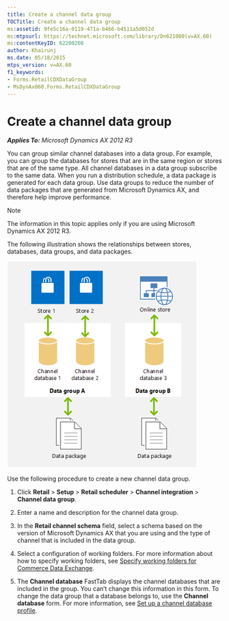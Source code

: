 ```yaml
---
title: Create a channel data group
TOCTitle: Create a channel data group
ms:assetid: 9fe5c16a-0119-471a-b466-b4511a5d052d
ms:mtpsurl: https://technet.microsoft.com/library/Dn621060(v=AX.60)
ms:contentKeyID: 62200208
author: Khairunj
ms.date: 05/18/2015
mtps_version: v=AX.60
f1_keywords:
- Forms.RetailCDXDataGroup
- MsDynAx060.Forms.RetailCDXDataGroup
---
```


# Create a channel data group 


_**Applies To:** Microsoft Dynamics AX 2012 R3_

You can group similar channel databases into a data group. For example, you can group the databases for stores that are in the same region or stores that are of the same type. All channel databases in a data group subscribe to the same data. When you run a distribution schedule, a data package is generated for each data group. Use data groups to reduce the number of data packages that are generated from Microsoft Dynamics AX, and therefore help improve performance.


> [!NOTE]
> <P>The information in this topic applies only if you are using Microsoft Dynamics AX 2012 R3.</P>



The following illustration shows the relationships between stores, databases, data groups, and data packages.

![Channel data groups](images/Dn621060.RetailChannelDB(en-us,AX.60).gif "Channel data groups")

Use the following procedure to create a new channel data group.

1.  Click **Retail** \> **Setup** \> **Retail scheduler** \> **Channel integration** \> **Channel data group**.

2.  Enter a name and description for the channel data group.

3.  In the **Retail channel schema** field, select a schema based on the version of Microsoft Dynamics AX that you are using and the type of channel that is included in the data group.

4.  Select a configuration of working folders. For more information about how to specify working folders, see [Specify working folders for Commerce Data Exchange](specify-working-folders-for-commerce-data-exchange.md).

5.  The **Channel database** FastTab displays the channel databases that are included in the group. You can’t change this information in this form. To change the data group that a database belongs to, use the **Channel database** form. For more information, see [Set up a channel database profile](set-up-a-channel-database-profile.md).

  



